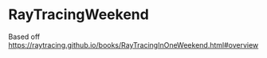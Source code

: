 # RayTracingWeekend
Based off https://raytracing.github.io/books/RayTracingInOneWeekend.html#overview
